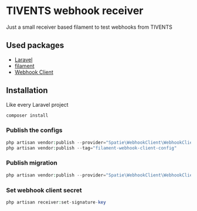 # TIVENTS webhook receiver

Just a small receiver based filament to test webhooks from TIVENTS

## Used packages

* [Laravel](https://beers.li/Z3AHg)
* [filament](https://beers.li/28doq) 
* [Webhook Client](https://beers.li/Du3jw) 
 
## Installation

Like every Laravel project

```php
composer install
```

### Publish the configs

```php
php artisan vendor:publish --provider="Spatie\WebhookClient\WebhookClientServiceProvider" --tag="webhook-client-config"
php artisan vendor:publish --tag="filament-webhook-client-config"
```

### Publish migration
```php
php artisan vendor:publish --provider="Spatie\WebhookClient\WebhookClientServiceProvider" --tag="webhook-client-migrations"
```

### Set webhook client secret
```php
php artisan receiver:set-signature-key
```

